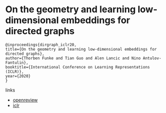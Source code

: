 # On the geometry and learning low-dimensional embeddings for directed graphs

```
@inproceedings{dirgraph_iclr20,
title={On the geometry and learning low-dimensional embeddings for directed graphs},
author={Thorben Funke and Tian Guo and Alen Lancic and Nino Antulov-Fantulin},
booktitle={International Conference on Learning Representations (ICLR)},
year={2020}
}
```

links
- [openreview](https://openreview.net/forum?id=SkxQp1StDH)
- [iclr](https://iclr.cc/virtual_2020/poster_SkxQp1StDH.html)
